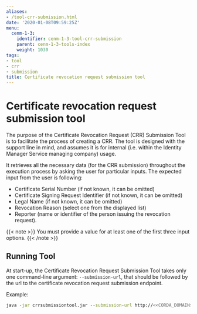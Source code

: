 ```yaml
---
aliases:
- /tool-crr-submission.html
date: '2020-01-08T09:59:25Z'
menu:
  cenm-1-3:
    identifier: cenm-1-3-tool-crr-submission
    parent: cenm-1-3-tools-index
    weight: 1030
tags:
- tool
- crr
- submission
title: Certificate revocation request submission tool
---
```



# Certificate revocation request submission tool

The purpose of the Certificate Revocation Request (CRR) Submission Tool is to facilitate the process of creating a CRR.
The tool is designed with the support line in mind, and assumes it is for internal (i.e. within the Identity Manager Service managing company) usage.

It retrieves all the necessary data (for the CRR submission) throughout the execution process by asking the user for particular inputs.
The expected input from the user is following:


* Certificate Serial Number (if not known, it can be omitted)
* Certificate Signing Request Identifier (if not known, it can be omitted)
* Legal Name (if not known, it can be omitted)
* Revocation Reason (select one from the displayed list)
* Reporter (name or identifier of the person issuing the revocation request).

{{< note >}} You must provide a value for at least one of the first three input options. {{< /note >}}


## Running Tool

At start-up, the Certificate Revocation Request Submission Tool takes only one command-line argument: `--submission-url`,
that should be followed by the url to the certificate revocation request submission endpoint.

Example:

```bash
java -jar crrsubmissiontool.jar --submission-url http://<<CORDA_DOMAIN>>/certificate-revocation-request
```
